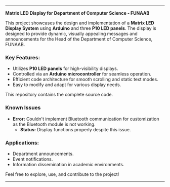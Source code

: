 
---

**Matrix LED Display for Department of Computer Science - FUNAAB**  

This project showcases the design and implementation of a **Matrix LED Display System** using **Arduino** and three **P10 LED panels**. The display is designed to provide dynamic, visually appealing messages and announcements for the Head of the Department of Computer Science, FUNAAB.  

### Key Features:
- Utilizes **P10 LED panels** for high-visibility displays.  
- Controlled via an **Arduino microcontroller** for seamless operation.    
- Efficient code architecture for smooth scrolling and static text modes.  
- Easy to modify and adapt for various display needs.  

This repository contains the complete source code.  

### Known Issues
- **Error:** Couldn't implement Bluetooth communication for customization as the Bluetooth module is not working.  
  - **Status:** Display functions properly despite this issue.

### Applications:
- Department announcements.  
- Event notifications.  
- Information dissemination in academic environments.  

Feel free to explore, use, and contribute to the project!  

---  

